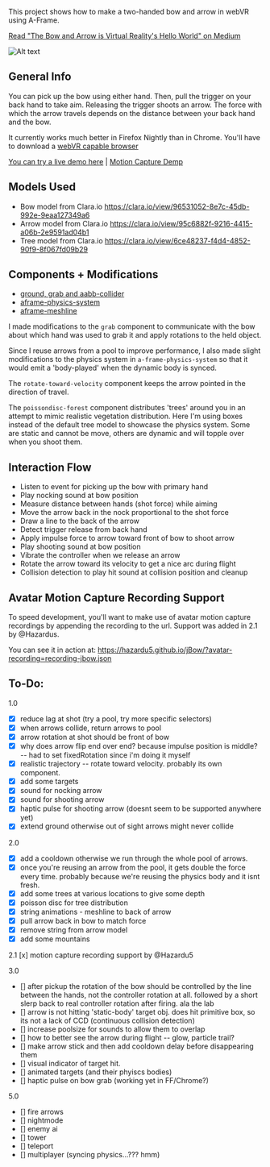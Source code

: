This project shows how to make a two-handed bow and arrow in webVR using A-Frame.

[Read "The Bow and Arrow is Virtual Reality's Hello World" on Medium](https://medium.com/@jamesbpollack/the-bow-arrow-is-virtual-realitys-hello-world-b0556faa3ef8)

![Alt text](captures/cap1.png?raw=true "Taking Aim")

## General Info

You can pick up the bow using either hand.  Then, pull the trigger on your back hand to take aim.  Releasing the trigger shoots an arrow.  The force with which the arrow travels depends on the distance between your back hand and the bow. 

It currently works much better in Firefox Nightly than in Chrome.  You'll have to download a [webVR capable browser](https://webvr.info/)

[You can try a live demo here](https://imgntn.github.io/jBow/) | [Motion Capture Demp](https://hazardu5.github.io/jBow/?avatar-recording=recording-jbow.json)

## Models Used

- Bow model from Clara.io https://clara.io/view/96531052-8e7c-45db-992e-9eaa127349a6
- Arrow model from Clara.io https://clara.io/view/95c6882f-9216-4415-a06b-2e9591ad04b1
- Tree model from Clara.io https://clara.io/view/6ce48237-f4d4-4852-90f9-8f067fd09b29

## Components + Modifications

- [ground, grab and aabb-collider](https://github.com/aframevr/aframe/tree/master/examples/showcase/tracked-controls/components)
- [aframe-physics-system](https://github.com/donmccurdy/aframe-physics-system)
- [aframe-meshline](https://github.com/andreasplesch/aframe-meshline-component)

I made modifications to the ```grab``` component to communicate with the bow about which hand was used to grab it and apply rotations to the held object.

Since I reuse arrows from a pool to improve performance, I also made slight modifications to the physics system in ```a-frame-physics-system``` so that it would emit a 'body-played' when the dynamic body is synced.

The ```rotate-toward-velocity``` component keeps the arrow pointed in the direction of travel.

The ```poissondisc-forest``` component distributes 'trees' around you in an attempt to mimic realistic vegetation distribution.  Here I'm using boxes instead of the default tree model to showcase the physics system.  Some are static and cannot be move, others are dynamic and will topple over when you shoot them.

## Interaction Flow 

- Listen to event for picking up the bow with primary hand
- Play nocking sound at bow position
- Measure distance between hands (shot force) while aiming
- Move the arrow back in the nock proportional to the shot force
- Draw a line to the back of the arrow
- Detect trigger release from back hand
- Apply impulse force to arrow toward front of bow to shoot arrow
- Play shooting sound at bow position
- Vibrate the controller when we release an arrow
- Rotate the arrow toward its velocity to get a nice arc during flight
- Collision detection to play hit sound at collision position and cleanup

## Avatar Motion Capture Recording Support

To speed development, you'll want to make use of avatar motion capture recordings by appending the recording to the url.  Support was added in 2.1 by @Hazardus.

You can see it in action at: https://hazardu5.github.io/jBow/?avatar-recording=recording-jbow.json

## To-Do:

1.0
- [x] reduce lag at shot (try a pool, try more specific selectors)
- [x] when arrows collide, return arrows to pool
- [x] arrow rotation at shot should be front of bow
- [x] why does arrow flip end over end?  because impulse position is middle? -- had to set fixedRotation since i'm doing it myself
- [x] realistic trajectory -- rotate toward velocity. probably its own component. 
- [x] add some targets
- [x] sound for nocking arrow
- [x] sound for shooting arrow
- [x] haptic pulse for shooting arrow (doesnt seem to be supported anywhere yet)
- [x] extend ground otherwise out of sight arrows might never collide

2.0
- [x] add a cooldown otherwise we run through the whole pool of arrows.
- [x] once you're reusing an arrow from the pool, it gets double the force every time.  probably because we're reusing the physics body and it isnt fresh. 
- [x] add some trees at various locations to give some depth 
- [x] poisson disc for tree distribution
- [x] string animations - meshline to back of arrow 
- [x] pull arrow back in bow to match force
- [x] remove string from arrow model
- [x] add some mountains

2.1
[x] motion capture recording support by @Hazardu5

3.0
- [] after pickup the rotation of the bow should be controlled by the line between the hands, not the controller rotation at all. followed by a short slerp back to real controller rotation after firing.  ala the lab
- [] arrow is not hitting 'static-body' target obj.  does hit primitive box, so its not a lack of CCD (continuous collision detection)
- [] increase poolsize for sounds to allow them to overlap
- [] how to better see the arrow during flight -- glow, particle trail?
- [] make arrow stick and then add cooldown delay before disappearing them
- [] visual indicator of target hit.  
- [] animated targets (and their phyiscs bodies)
- [] haptic pulse on bow grab (working yet in FF/Chrome?)

5.0
- [] fire arrows
- [] nightmode
- [] enemy ai
- [] tower
- [] teleport
- [] multiplayer (syncing physics...??? hmm)
